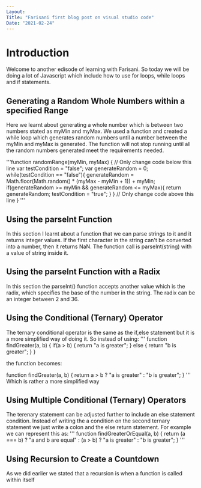 ```yaml
---
Layout:
Title: "Farisani first blog post on visual studio code"
Date: "2021-02-24"
---
```


# Introduction
Welcome to another edisode of learning with Farisani. So today we will be doing a lot of Javascript which include how to use for loops, while loops and if statements.

## Generating a Random Whole Numbers within a specified Range
Here we learnt about generating a whole number which is between two numbers stated as myMin and myMax. We used a function and created a while loop which generates random numbers until a number between the myMin and myMax is generated. The function will not stop running until all the random numbers generated meet the requirements needed. 

'''function randomRange(myMin, myMax) {
  // Only change code below this line
  var testCondition = "false";
  var generateRandom = 0;
  while(testCondition == "false"){
    generateRandom = Math.floor(Math.random() * (myMax - myMin + 1)) + myMin;
    if(generateRandom >= myMin && generateRandom <= myMax){
      return generateRandom;
      testCondition = "true";
    }
  }
  // Only change code above this line
}
'''

## Using the parseInt Function
In this section I learnt about a function that we can parse strings to it and it returns integer values. If the first character in the string can't be converted into a number, then it returns NaN. The function call is parseInt(string) with a value of string inside it.

## Using the parseInt Function with a Radix
In this section the parseInt() function accepts another value which is the radix, which specifies the base of the number in the string. The radix can be an integer between 2 and 36.

## Using the Conditional (Ternary) Operator
The ternary conditional operator is the same as the if,else statement but it is a more simplified way of doing it. So instead of using: 
'''
function findGreater(a, b) {
  if(a > b) {
    return "a is greater";
  }
  else {
    return "b is greater";
  }
}

the function becomes: 

function findGreater(a, b) {
  return a > b ? "a is greater" : "b is greater";
}
'''
Which is rather a more simplified way


## Using Multiple Conditional (Ternary) Operators
The terenary statement can be adjusted further to include an else statement condition. Instead of writing the a condition on the second ternary statement we just write a colon and the else return statement.
For example we can represent this as: 
'''
function findGreaterOrEqual(a, b) {
  return (a === b) ? "a and b are equal" 
    : (a > b) ? "a is greater" 
    : "b is greater";
}
'''
## Using Recursion to Create a Countdown
As we did earlier we stated that a recursion is when a function is called within itself 